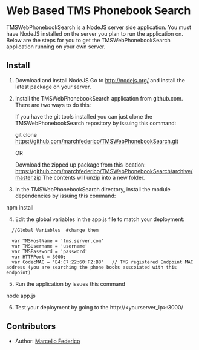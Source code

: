 # Web Based TMS Phonebook Search 

TMSWebPhonebookSearch is a NodeJS  server side application.  You must have NodeJS installed on the server you plan to run the application on.  Below are the steps for you to get the TMSWebPhonebookSearch application running on your own server.


## Install

1. Download and install NodeJS  Go to http://nodejs.org/ and install the latest package on your server.

2. Install the TMSWebPhonebookSearch application from github.com.  There are two ways to do this:

	If you have the git tools installed you can just clone the TMSWebPhonebookSearch repository by issuing this command:

	git clone https://github.com/marchfederico/TMSWebPhonebookSearch.git

 	OR

	Download the zipped up package from this location:
	https://github.com/marchfederico/TMSWebPhonebookSearch/archive/master.zip
	The contents will unzip into a new folder.

3. In the TMSWebPhonebookSearch directory, install the module dependencies by issuing this command:

npm install

4.  Edit the global variables in the  app.js file to match your deployment:

````
  //Global Variables  #change them

  var TMSHostName = 'tms.server.com' 
  var TMSUsername = 'username'
  var TMSPassword = 'password'
  var HTTPPort = 3000;
  var CodecMAC = 'E4:C7:22:60:F2:B8'   // TMS registered Endpoint MAC address (you are searching the phone books asscoiated with this endpoint)
````
5. Run the application by issues this command

  node app.js


6.  Test your deployment by going to the http://<yourserver_ip>:3000/


## Contributors

 * Author: [Marcello Federico](https://github.com/marchfederico)
 

